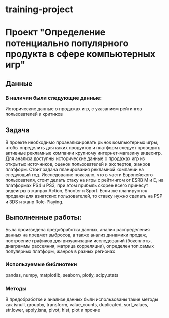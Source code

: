 ﻿# training-project
# Проект "Определение потенциально популярного продукта в сфере компьютерных игр"
## Данные

### В наличии были следующие данные:

Исторические данные о продажах игр, с указанием рейтингов пользователей и критиков

## Задача
 В проекте необходимо проанализировать рынок компьютерных игры, чтобы определить для каких продуктов и платформ следует проводить активные рекламные компании крупному интернет-магазину видеоигр. Для анализа доступны исторические данные о продажах игр из открытых источников, оценок пользователей и экспертов, жанров платформ. Стоит задача планирования рекламной компании на следующий год. Исследование показало, что в части Европейского пользователя, стоит делать стаку на игры с рейтингом от ESRB  М и Е, на платформах PS4 и PS3, при этом прибыль скорее всего принесут видеигры в жанрах Action, Shooter и Sport. Если же планируются продажи для азиатских пользователей, то ставку нужно сделать на PSP и 3DS и жанр Role-Playing.
 
## Выполненные работы:
Была произведена предобработка данных, анализ распределения данных на предмет выбросов, а также анализ динамики продаж, построение графиков для визуализации исследований (боксплоты, диаграммы рассеяния, матрица корреляции), определен топ.самых популярных платформ, жанров в разных регионах

### Используемые библиотеки
pandas, numpy, matplotlib, seaborn, plotly, scipy.stats
### Методы
В предобработке  и анализе данных были использованы такие методы как isnull, groupby, transform, value_counts, duplicated, sort_values, str.lower, apply,isna, pivot, hist, plot и прочие
